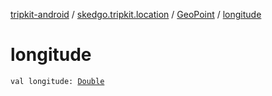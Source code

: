 [tripkit-android](../../index.md) / [skedgo.tripkit.location](../index.md) / [GeoPoint](index.md) / [longitude](./longitude.md)

# longitude

`val longitude: `[`Double`](https://kotlinlang.org/api/latest/jvm/stdlib/kotlin/-double/index.html)